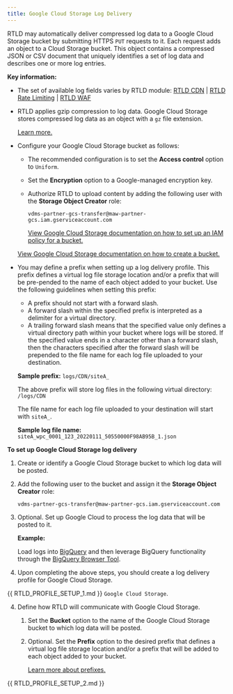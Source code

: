 ```yaml
---
title: Google Cloud Storage Log Delivery
---
```


RTLD may automatically deliver compressed log data to a Google Cloud Storage bucket by submitting HTTPS `PUT` requests to it. Each request adds an object to a Cloud Storage bucket. This object contains a compressed JSON or CSV document that uniquely identifies a set of log data and describes one or more log entries.

**Key information:**

-   The set of available log fields varies by RTLD module: [RTLD CDN](/guides/logs/rtld/log_fields_rtld_cdn) | [RTLD Rate Limiting](/guides/logs/rtld/log_fields_rtld_rate_limiting) | [RTLD WAF](/guides/logs/rtld/log_fields_rtld_waf)
-   RTLD applies gzip compression to log data. Google Cloud Storage stores compressed log data as an object with a `gz` file extension. 

    [Learn more.](/guides/logs/rtld/log_file_naming_convention)

-   Configure your Google Cloud Storage bucket as follows:

    -   The recommended configuration is to set the **Access control** option to `Uniform`.
    -   Set the **Encryption** option to a Google-managed encryption key.
    -   Authorize RTLD to upload content by adding the following user with the **Storage Object Creator** role:

        `vdms-partner-gcs-transfer@maw-partner-gcs.iam.gserviceaccount.com`
    
        [View Google Cloud Storage documentation on how to set up an IAM policy for a bucket.](https://cloud.google.com/storage/docs/access-control/using-iam-permissions)
    
    [View Google Cloud Storage documentation on how to create a bucket.](https://cloud.google.com/storage/docs/creating-buckets)

    <a id="log-file-prefix" />

-   You may define a prefix when setting up a log delivery profile. This prefix defines a virtual log file storage location and/or a prefix that will be pre-pended to the name of each object added to your bucket. Use the following guidelines when setting this prefix:
    
    -   A prefix should not start with a forward slash.
    -   A forward slash within the specified prefix is interpreted as a delimiter for a virtual directory.
    -   A trailing forward slash means that the specified value only defines a virtual directory path within your bucket where logs will be stored. If the specified value ends in a character other than a forward slash, then the characters specified after the forward slash will be prepended to the file name for each log file uploaded to your destination.
        
    **Sample prefix:** `logs/CDN/siteA_`
        
    The above prefix will store log files in the following virtual directory: `/logs/CDN`
        
    The file name for each log file uploaded to your destination will start with `siteA_`.
        
    **Sample log file name:** `siteA_wpc_0001_123_20220111_50550000F98AB95B_1.json`

**To set up Google Cloud Storage log delivery**

1.  Create or identify a Google Cloud Storage bucket to which log data will be posted.

2.  Add the following user to the bucket and assign it the **Storage Object Creator** role:
    
    `vdms-partner-gcs-transfer@maw-partner-gcs.iam.gserviceaccount.com`
    
3.  Optional. Set up Google Cloud to process the log data that will be posted to it.
    
    **Example:**
    
    Load logs into [BigQuery](https://cloud.google.com/storage/docs/access-logs) and then leverage BigQuery functionality through the [BigQuery Browser Tool](https://cloud.google.com/bigquery/bigquery-browser-tool).

4.  Upon completing the above steps, you should create a log delivery profile for Google Cloud Storage.

{{ RTLD_PROFILE_SETUP_1.md }} `Google Cloud Storage`.

4.  Define how RTLD will communicate with Google Cloud Storage.

    1.  Set the **Bucket** option to the name of the Google Cloud Storage bucket to which log data will be posted.
    2.  Optional. Set the **Prefix** option to the desired prefix that defines a virtual log file storage location and/or a prefix that will be added to each object added to your bucket.
    
        [Learn more about prefixes.](#log-file-prefix)

{{ RTLD_PROFILE_SETUP_2.md }}
